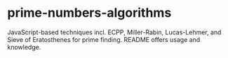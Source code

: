 # prime-numbers-algorithms
JavaScript-based techniques incl. ECPP, Miller-Rabin, Lucas-Lehmer, and Sieve of Eratosthenes for prime finding. README offers usage and knowledge.
